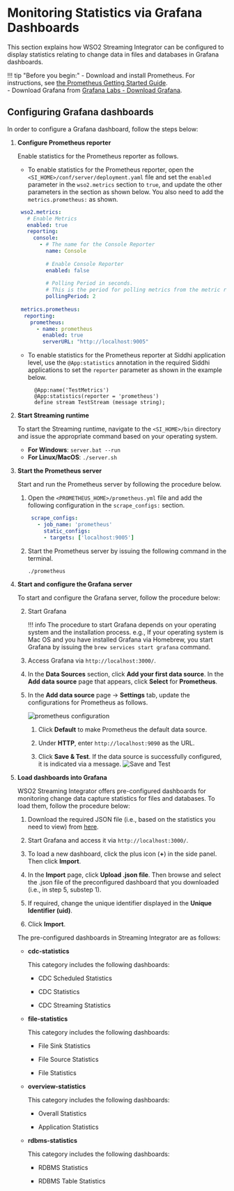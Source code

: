 # Monitoring Statistics via Grafana Dashboards

This section explains how WSO2 Streaming Integrator can be configured to display statistics relating to change data in files and databases in Grafana dashboards.

!!! tip "Before you begin:"
    - Download and install Prometheus. For instructions, see [the Prometheus Getting Started Guide](https://prometheus.io/docs/prometheus/latest/getting_started/). <br/>
    - Download Grafana from [Grafana Labs - Download Grafana](https://grafana.com/grafana/download).

## Configuring Grafana dashboards

In order to configure a Grafana dashboard, follow the steps below:

1. **Configure Prometheus reporter**

    Enable statistics for the Prometheus reporter as follows.
   
    - To enable statistics for the Prometheus reporter, open the `<SI_HOME>/conf/server/deployment.yaml` file and set the `enabled` parameter in the `wso2.metrics` section to `true`, and update the other parameters in the section as shown below. You also need to add the `metrics.prometheus:` as shown.
    
    ```yaml
     wso2.metrics:
       # Enable Metrics
       enabled: true
       reporting:
         console:
           - # The name for the Console Reporter
             name: Console
     
             # Enable Console Reporter
             enabled: false
     
             # Polling Period in seconds.
             # This is the period for polling metrics from the metric registry and printing in the console
             pollingPeriod: 2
     
     metrics.prometheus:
      reporting:
        prometheus:
          - name: prometheus
            enabled: true
            serverURL: "http://localhost:9005"
    ```
    - To enable statistics for the Prometheus reporter at Siddhi application level, use the `@App:statistics` annotation in the required Siddhi applications to set the `reporter` parameter as shown in the example below.
    
      ```
        @App:name('TestMetrics')
        @App:statistics(reporter = 'prometheus')
        define stream TestStream (message string);
      ```

2. **Start Streaming runtime**

    To start the Streaming runtime, navigate to the `<SI_HOME>/bin` directory and issue the appropriate command based on your operating system.
    
    - **For Windows**: `server.bat --run`<br/>
    - **For Linux/MacOS**: `./server.sh`

3. **Start the Prometheus server**

    Start and run the Prometheus server by following the procedure below.
    
    1. Open the `<PROMETHEUS_HOME>/prometheus.yml` file and add the following configuration in the `scrape_configs:` section.
    
        ```yaml
         scrape_configs:
           - job_name: 'prometheus'
             static_configs:
             - targets: ['localhost:9005']
        ```
    2. Start the Prometheus server by issuing the following command in the terminal.
    
        `./prometheus`

4. **Start and configure the Grafana server**

    To start and configure the Grafana server, follow the procedure below:
    
    2. Start Grafana
    
        !!! info
            The procedure to start Grafana depends on your operating system and the installation process. e.g., If your operating system is Mac OS and you have installed Grafana via Homebrew, you start Grafana by issuing the `brew services start grafana` command.
            
    3. Access Grafana via `http://localhost:3000/`.
   
    4. In the **Data Sources** section, click **Add your first data source**. In the **Add data source** page that appears, click **Select** for **Prometheus**.
    
    5. In the **Add data source** page -> **Settings** tab, update the configurations for Prometheus as follows.
    
       ![prometheus configuration](../images/cdc-monitoring/prometheus-configurations.png)
    
        1. Click **Default** to make Prometheus the default data source.
        
        2. Under **HTTP**, enter `http://localhost:9090` as the URL.
        
        3. Click **Save & Test**. If the data source is successfully configured, it is indicated via a message.
       ![Save and Test](../images/cdc-monitoring/save-and-test.png)

5. **Load dashboards into Grafana**

    WSO2 Streaming Integrator offers pre-configured dashboards for monitoring change data capture statistics for files and databases. To load them, follow the procedure below:
    
    1. Download the required JSON file (i.e., based on the statistics you need to view) from [here](https://github.com/wso2/streaming-integrator/tree/master/modules/distribution/carbon-home/resources/dashboards).
    
    2. Start Grafana and access it via `http://localhost:3000/`.
    
    3. To load a new dashboard, click the plus icon (**+**) in the side panel. Then click **Import**.
    
    4. In the **Import** page, click **Upload .json file**. Then browse and select the .json file of the preconfigured dashboard that you downloaded (i.e., in step 5, substep 1).
    
    5. If required, change the unique identifier displayed in the **Unique Identifier (uid)**.
    
    6. Click **Import**.
    
    The pre-configured dashboards in Streaming Integrator are as follows:
    
    - **cdc-statistics**
    
        This category includes the following dashboards:
        
        - CDC Scheduled Statistics
        
        - CDC Statistics
        
        - CDC Streaming Statistics
        
    - **file-statistics**
    
        This category includes the following dashboards:
        
        - File Sink Statistics
        
        - File Source Statistics
        
        - File Statistics
        
    - **overview-statistics**
    
        This category includes the following dashboards:
        
        - Overall Statistics
        
        - Application Statistics
        
    - **rdbms-statistics**
    
        This category includes the following dashboards:
        
        - RDBMS Statistics
        
        - RDBMS Table Statistics
    
    

    



  
